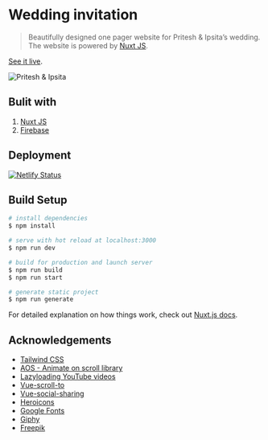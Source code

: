 # Wedding invitation
> Beautifully designed one pager website for Pritesh & Ipsita’s wedding. The website is powered by [Nuxt JS](https://nuxtjs.org/).

[See it live](https://pritesh-ipsita.co/).

![Pritesh & Ipsita](https://pritesh-ipsita.co/og-image.jpg "Pritesh & Ipsita")


## Bulit with
1. [Nuxt JS](https://nuxtjs.org/)
2. [Firebase](https://firebase.google.com/)

## Deployment
[![Netlify Status](https://api.netlify.com/api/v1/badges/12d91eea-eb1a-4202-aadb-9dbb7fc9227a/deploy-status)](https://app.netlify.com/sites/wedding-invitation-feb/deploys)



## Build Setup

```bash
# install dependencies
$ npm install

# serve with hot reload at localhost:3000
$ npm run dev

# build for production and launch server
$ npm run build
$ npm run start

# generate static project
$ npm run generate
```

For detailed explanation on how things work, check out [Nuxt.js docs](https://nuxtjs.org).



## Acknowledgements
* [Tailwind CSS](https://tailwindcss.com/)
* [AOS - Animate on scroll library](https://github.com/michalsnik/aos)
* [Lazyloading YouTube videos](https://github.com/andrewvasilchuk/vue-lazy-youtube-video)
* [Vue-scroll-to](https://github.com/rigor789/vue-scrollto)
* [Vue-social-sharing](https://github.com/nicolasbeauvais/vue-social-sharing)
* [Heroicons](https://heroicons.dev/)
* [Google Fonts](https://fonts.google.com/)
* [Giphy](https://giphy.com)
* [Freepik](https://www.freepik.com/)
